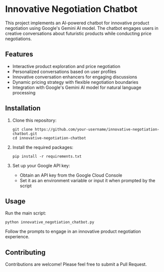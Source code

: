 # Innovative Negotiation Chatbot

This project implements an AI-powered chatbot for innovative product negotiation using Google's Gemini AI model. The chatbot engages users in creative conversations about futuristic products while conducting price negotiations.

## Features

- Interactive product exploration and price negotiation
- Personalized conversations based on user profiles
- Innovative conversation enhancers for engaging discussions
- Dynamic pricing strategy with flexible negotiation boundaries
- Integration with Google's Gemini AI model for natural language processing

## Installation

1. Clone this repository:
   ```
   git clone https://github.com/your-username/innovative-negotiation-chatbot.git
   cd innovative-negotiation-chatbot
   ```

2. Install the required packages:
   ```
   pip install -r requirements.txt
   ```

3. Set up your Google API key:
   - Obtain an API key from the Google Cloud Console
   - Set it as an environment variable or input it when prompted by the script

## Usage

Run the main script:
```
python innovative_negotiation_chatbot.py
```

Follow the prompts to engage in an innovative product negotiation experience.

## Contributing

Contributions are welcome! Please feel free to submit a Pull Request.
